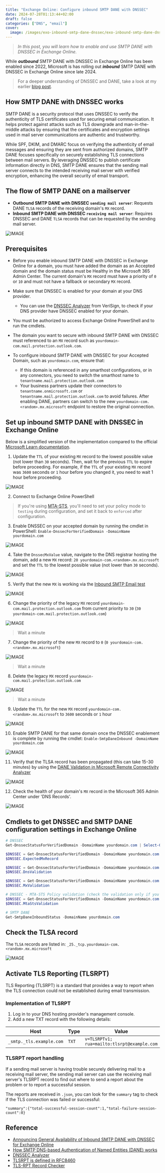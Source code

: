 ```yaml
---
title: "Exchange Online: Configure inbound SMTP DANE with DNSSEC"
date: 2024-07-28T01:13:44+02:00
draft: false
categories: ["DNS", "email"]
cover: 
  image: /images/exo-inbound-smtp-dane-dnssec/exo-inbound-smtp-dane-dnssec-front.png
---
```


> _In this post, you will learn how to enable and use SMTP DANE with DNSSEC in Exchange Online._

While ***outbound*** SMTP DANE with DNSSEC in Exchange Online has been enabled since 2022, Microsoft is has rolling out ***inbound*** SMTP DANE with DNSSEC in Exchange Online since late 2024.

> For a deeper understanding of DNSSEC and DANE, take a look at my earlier [blog post](https://vand3rlinden.com/post/dnssec-dane-explained/).

## How SMTP DANE with DNSSEC works
SMTP DANE is a security protocol that uses DNSSEC to verify the authenticity of TLS certificates used for securing email communication. It helps protect against attacks such as TLS downgrade and man-in-the-middle attacks by ensuring that the certificates and encryption settings used in mail server communications are authentic and trustworthy.

While SPF, DKIM, and DMARC focus on verifying the authenticity of email messages and ensuring they are sent from authorized domains, SMTP DANE focuses specifically on securely establishing TLS connections between mail servers. By leveraging DNSSEC to publish certificate information directly in DNS, SMTP DANE ensures that the sending mail server connects to the intended receiving mail server with verified encryption, enhancing the overall security of email transport.

## The flow of SMTP DANE on a mailserver
- **Outbound SMTP DANE with DNSSEC `sending mail server`**: Requests DANE `TLSA` records of the receiving domain's `MX` record.
- **Inbound SMTP DANE with DNSSEC `receiving mail server`**: Requires DNSSEC and DANE `TLSA` records that can be requested by the sending mail server.

![IMAGE](/images/dnssec-dane-explained/smtpdane-visual.png)

## Prerequisites
- Before you enable inbound SMTP DANE with DNSSEC in Exchange Online for a domain, you must have added the domain as an Accepted domain and the domain status must be Healthy in the Microsoft 365 Admin Center. The current domain's `MX` record must have a priority of `0` or `10` and must not have a fallback or secondary `MX` record.

- Make sure that DNSSEC is enabled for your domain at your DNS provider.
  - You can use the [DNSSEC Analyzer](https://dnssec-analyzer.verisignlabs.com/) from VeriSign, to check if your DNS provider have DNSSEC enabled for your domain.

- You must be authorized to access Exchange Online PowerShell and to run the cmdlets.

- The domain you want to secure with inbound SMTP DANE with DNSSEC must referenced to an `MX` record such as `yourdomain-com.mail.protection.outlook.com`.

- To configure inbound SMTP DANE with DNSSEC for your Accepted Domain, such as `yourdomain.com`, ensure that:
  - If this domain is referenced in any smarthost configurations, or in any connectors, you need to switch the smarthost name to `tenantname.mail.protection.outlook.com`
  - Your business partners update their connectors to `tenantname.onmicrosoft.com` or `tenantname.mail.protection.outlook.com` to avoid failures. After enabling DANE, partners can switch to the new `yourdomain-com.<random>.mx.microsoft` endpoint to restore the original connection.

## Set up inbound SMTP DANE with DNSSEC in Exchange Online
Below is a simplified version of the implementation compared to the official [Microsoft Learn documentation](https://learn.microsoft.com/en-us/purview/how-smtp-dane-works#set-up-inbound-smtp-dane-with-dnssec).

1. Update the `TTL` of your existing `MX` record to the lowest possible value (not lower than `30` seconds). Then, wait for the previous `TTL` to expire before proceeding. For example, if the `TTL` of your existing `MX` record was `3600` seconds or `1` hour before you changed it, you need to wait 1 hour before proceeding.

![IMAGE](/images/exo-inbound-smtp-dane-dnssec/exo-inbound-smtp-dane-dnssec1.png)

2. Connect to Exchange Online PowerShell

> If you're using [MTA-STS](https://vand3rlinden.com/post/mta-sts-explained/), you'll need to set your policy mode to `testing` during configuration, and set it back to `enforced` after configuration.

3. Enable DNSSEC on your accepted domain by running the cmdlet in PowerShell: `Enable-DnssecForVerifiedDomain -DomainName yourdomain.com`
  
![IMAGE](/images/exo-inbound-smtp-dane-dnssec/exo-inbound-smtp-dane-dnssec2.png)

4. Take the `DnssecMxValue` value, navigate to the DNS registrar hosting the domain, add a new `MX` record: `20 yourdomain-com.<random>.mx.microsoft` and set the `TTL` to the lowest possible value (not lower than `30` seconds).

![IMAGE](/images/exo-inbound-smtp-dane-dnssec/exo-inbound-smtp-dane-dnssec3.png)

5. Verify that the new `MX` is working via the [Inbound SMTP Email test](https://testconnectivity.microsoft.com/tests/O365InboundSmtp/input)

![IMAGE](/images/exo-inbound-smtp-dane-dnssec/exo-inbound-smtp-dane-dnssec4.png)

6. Change the priority of the legacy `MX` record `yourdomain-com.mail.protection.outlook.com` from current priority to `30` (`30 yourdomain-com.mail.protection.outlook.com`)

![IMAGE](/images/exo-inbound-smtp-dane-dnssec/exo-inbound-smtp-dane-dnssec5.png)

> Wait a minute

7. Change the priority of the new `MX` record to `0` (`0 yourdomain-com.<random>.mx.microsoft`)

![IMAGE](/images/exo-inbound-smtp-dane-dnssec/exo-inbound-smtp-dane-dnssec6.png)

> Wait a minute

8. Delete the legacy `MX` record `yourdomain-com.mail.protection.outlook.com`

![IMAGE](/images/exo-inbound-smtp-dane-dnssec/exo-inbound-smtp-dane-dnssec7.png)

> Wait a minute

9.  Update the `TTL` for the new `MX` record `yourdomain-com.<random>.mx.microsoft` to `3600` seconds or `1` hour

![IMAGE](/images/exo-inbound-smtp-dane-dnssec/exo-inbound-smtp-dane-dnssec8.png)

10. Enable SMTP DANE for that same domain once the DNSSEC enablement is complete by running the cmdlet: `Enable-SmtpDaneInbound -DomainName yourdomain.com`

![IMAGE](/images/exo-inbound-smtp-dane-dnssec/exo-inbound-smtp-dane-dnssec9.png)

11. Verify that the TLSA record has been propagated (this can take 15-30 minutes) by using the [DANE Validation in Microsoft Remote Connectivity Analyzer](https://testconnectivity.microsoft.com/tests/O365DaneValidation/input)

![IMAGE](/images/exo-inbound-smtp-dane-dnssec/exo-inbound-smtp-dane-dnssec10.png)

12. Check the health of your domain's `MX` record in the Microsoft 365 Admin Center under 'DNS Records'.

![IMAGE](/images/exo-inbound-smtp-dane-dnssec/exo-inbound-smtp-dane-dnssec11.png)

## Cmdlets to get DNSSEC and SMTP DANE configuration settings in Exchange Online
```PowerShell
# DNSSEC
Get-DnssecStatusForVerifiedDomain -DomainName yourdomain.com | Select-Object DnssecFeatureStatus

$DNSSEC = Get-DnssecStatusForVerifiedDomain -DomainName yourdomain.com
$DNSSEC.ExpectedMxRecord

$DNSSEC = Get-DnssecStatusForVerifiedDomain -DomainName yourdomain.com
$DNSSEC.DnsValidation

$DNSSEC = Get-DnssecStatusForVerifiedDomain -DomainName yourdomain.com
$DNSSEC.MxValidation

# DNSSEC - MTA-STS Policy validation (check the validation only if you use an MTA-STS policy)
$DNSSEC = Get-DnssecStatusForVerifiedDomain -DomainName yourdomain.com
$DNSSEC.MtaStsValidation

# SMTP DANE
Get-SmtpDaneInboundStatus -DomainName yourdomain.com
```

## Check the TLSA record
The `TLSA` records are listed in: `_25._tcp.yourdomain-com.<random>.mx.microsoft`

![IMAGE](/images/exo-inbound-smtp-dane-dnssec/exo-inbound-smtp-dane-dnssec12.png)

## Activate TLS Reporting (TLSRPT)
TLS Reporting (TLSRPT) is a standard that provides a way to report when the TLS connection could not be established during email transmission.

### Implementation of TLSRPT
1. Log in to your DNS hosting provider's management console.
2. Add a new TXT record with the following details:

| Host                        | Type | Value                                   |
| ----                        | ---  | ---                                     |
| `_smtp._tls.example.com` | `TXT`| `v=TLSRPTv1; rua=mailto:tlsrpt@example.com`|

### TLSRPT report handling
If a sending mail server is having trouble securely delivering mail to a receiving mail server, the sending mail server can use the receiving mail server's TLSRPT record to find out where to send a report about the problem or to report a successful session.

The reports are received in `.json`, you can look for the `summary` tag to check if the TLS connection was failed or successful:
```
"summary":{"total-successful-session-count":1,"total-failure-session-count":0}
```

## Reference
- [Announcing General Availability of Inbound SMTP DANE with DNSSEC for Exchange Online](https://techcommunity.microsoft.com/blog/exchange/announcing-general-availability-of-inbound-smtp-dane-with-dnssec-for-exchange-on/4281292)
- [How SMTP DNS-based Authentication of Named Entities (DANE) works](https://learn.microsoft.com/en-us/purview/how-smtp-dane-works)
- [DNSSEC Analyzer](https://dnssec-analyzer.verisignlabs.com/)
- [TLSRPT is defined in RFC8460](https://datatracker.ietf.org/doc/html/rfc8460)
- [TLS-RPT Record Checker](https://easydmarc.com/tools/tls-rpt-check)
